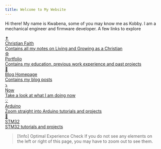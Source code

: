 ```yaml
---
title: Welcome to My Website
---
```

Hi there! My name is Kwabena, some of you may know me as Kobby. I am a mechanical engineer and firmware developer.  A few links to explore


<div class="grid-container">

<a href="Christian Faith Homepage" class="grid-item type-1">
<div class="icon">✝️</div>
<div class="title">Christian Faith</div>
<div class="description">Contains all my notes on Living and Growing as a Christian</div>
</a>

<a href="Portfolio" class="grid-item type-2">
<div class="icon">⚙️</div>
<div class="title">Portfolio</div>
<div class="description">Contains my education, previous work experience and past projects</div>
</a>

<a href="Blog Homepage" class="grid-item type-3">
<div class="icon">📝</div>
<div class="title">Blog Homepage</div>
<div class="description">Contains my blog posts</div>
</a>

<a href="now" class="grid-item type-4">
<div class="icon">⤵️</div>
<div class="title">Now</div>
<div class="description">Take a look at what I am doing now</div>
</a>

<a href="Arduino Homepage" class="grid-item type-5">
<div class="icon">💡</div>
<div class="title">Arduino</div>
<div class="description">Zoom straight into Arduino tutorials and projects</div>
</a>

<a href="STM32 Homepage" class="grid-item type-6">
<div class="icon">🦾</div>
<div class="title">STM32</div>
<div class="description">STM32 tutorials and projects</div>
</a>
</div>

>[!info] Optimal Experience Check
>If you do not see any elements on the left or right of this page, you may have to zoom out to see them.




